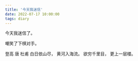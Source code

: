 ```yaml
---
title: '今天我迷信'
date: 2022-07-17 10:00:00
tags: diary
---
```

今天我迷信了。

嘲笑了下棋对手。

登高 唐 杜甫
白日依山尽，
黄河入海流。
欲穷千里目，
更上一层楼。
